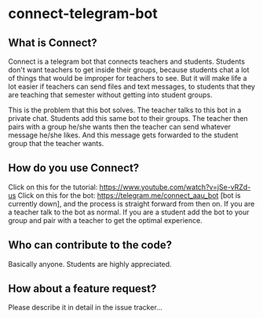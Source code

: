 # connect-telegram-bot

## What is Connect?

Connect is a telegram bot that connects teachers and students. Students don't
want teachers to get inside their groups, because students chat a lot of things
that would be improper for teachers to see. But it will make life a lot easier
if teachers can send files and text messages, to students that they are teaching
that semester without getting into student groups.

This is the problem that this bot solves. The teacher talks to this bot in a 
private chat. Students add this same bot to their groups. The teacher then 
pairs with a group he/she wants then the teacher can send whatever message 
he/she likes. And this message gets forwarded to the student group that the teacher
wants.

## How do you use Connect?

Click on this for the tutorial:  https://www.youtube.com/watch?v=jSe-vRZd-us
Click on this for the bot: https://telegram.me/connect_aau_bot [bot is currently down], and the process is 
straight forward from then on. If you are a teacher talk to the bot as normal.
If you are a student add the bot to your group and pair with a teacher to get
the optimal experience.

## Who can contribute to the code?

Basically anyone. Students are highly appreciated.

## How about a feature request?

Please describe it in detail in the issue tracker...
